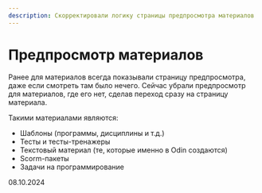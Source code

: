 ```yaml
---
description: Скорректировали логику страницы предпросмотра материалов
---
```


# Предпросмотр материалов

Ранее для материалов всегда показывали страницу предпросмотра, даже если смотреть там было нечего. Сейчас убрали предпросмотр для материалов, где его нет, сделав переход сразу на страницу материала.

Такими материалами являются:

* Шаблоны (программы, дисциплины и т.д.)
* Тесты и тесты-тренажеры
* Текстовый материал (те, которые именно в Odin создаются)
* Scorm-пакеты
* Задачи на программирование

08.10.2024
